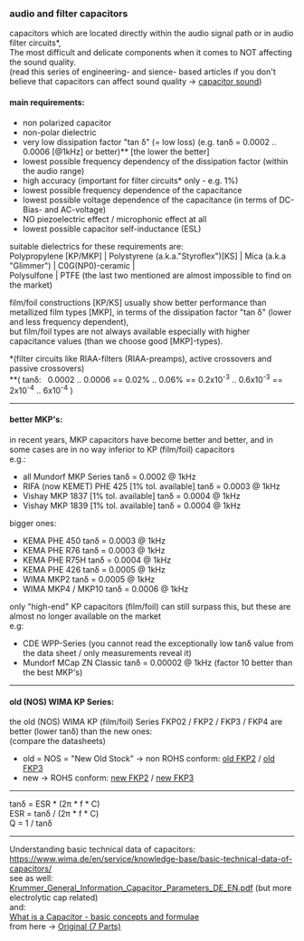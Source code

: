 ### audio and filter capacitors  
capacitors which are located directly within the audio signal path or in audio filter circuits\*,  
The most difficult and delicate components when it comes to NOT affecting the sound quality.  
(read this series of engineering- and sience- based articles if you don't believe that capacitors can affect sound quality -> <a href="https://github.com/analoghifi/capacitors/tree/main/audio%20and%20filter%20capacitors/docs/capacitor%20sound">capacitor sound</a>)

   
#### main requirements:
 - non polarized capacitor  
 - non-polar dielectric
 - very low dissipation factor "tan δ" (= low loss) (e.g. tanδ = 0.0002 .. 0.0006 \[@1kHz\] or better)\*\* \[the lower the better\]
 - lowest possible frequency dependency of the dissipation factor (within the audio range)  
 - high accuracy (important for filter circuits\* only - e.g. 1%)  
 - lowest possible frequency dependence of the capacitance
 - lowest possible voltage dependence of the capacitance (in terms of DC-Bias- and AC-voltage)  
 - NO piezoelectric effect / microphonic effect at all  
 - lowest possible capacitor self-inductance (ESL)

suitable dielectrics for these requirements are:  
Polypropylene \[KP/MKP\] | Polystyrene (a.k.a."Styroflex")\[KS\] | Mica (a.k.a "Glimmer") | C0G(NP0)-ceramic  |  
Polysulfone | PTFE (the last two mentioned are almost impossible to find on the market)

film/foil constructions \[KP/KS\] usually show better performance than metallized film types \[MKP\], in terms of the dissipation factor "tan δ" (lower and less frequency dependent),  
but film/foil types are not always available especially with higher capacitance values (than we choose good \[MKP\]-types).  
  
  
\*(filter circuits like RIAA-filters (RIAA-preamps), active crossovers and passive crossovers)  
\*\*( tanδ:&nbsp;&nbsp;&nbsp;0.0002 .. 0.0006 == 0.02% .. 0.06% == 0.2x10<sup>-3</sup> .. 0.6x10<sup>-3</sup> == 2x10<sup>-4</sup> .. 6x10<sup>-4</sup> )  

----
#### better MKP's:
in recent years, MKP capacitors have become better and better, and in some cases are in no way inferior to KP (film/foil) capacitors  
e.g.:  
* all Mundorf MKP Series  tanδ = 0.0002 @ 1kHz
* RIFA (now KEMET) PHE 425 \[1% tol. available\] tanδ = 0.0003 @ 1kHz
* Vishay MKP 1837 \[1% tol. available\] tanδ = 0.0004 @ 1kHz
* Vishay MKP 1839 \[1% tol. available\] tanδ = 0.0004 @ 1kHz  

bigger ones:
* KEMA PHE 450 tanδ = 0.0003 @ 1kHz
* KEMA PHE R76 tanδ = 0.0003 @ 1kHz
* KEMA PHE R75H tanδ = 0.0004 @ 1kHz
* KEMA PHE 426 tanδ = 0.0005 @ 1kHz
* WIMA MKP2 tanδ = 0.0005 @ 1kHz
* WIMA MKP4 / MKP10 tanδ = 0.0006 @ 1kHz
  
only "high-end" KP capacitors (film/foil) can still surpass this, but these are almost no longer available on the market  
e.g:
* CDE WPP-Series (you cannot read the exceptionally low tanδ value from the data sheet / only measurements reveal it)
* Mundorf MCap ZN Classic tanδ = 0.00002 @ 1kHz (factor 10 better than the best MKP's)


----
#### old (NOS) WIMA KP Series:  
the old (NOS) WIMA KP (film/foil) Series FKP02 / FKP2 / FKP3 / FKP4 are better (lower tanδ) than the new ones:  
(compare the datasheets)  
* old = NOS = "New Old Stock" -> non ROHS conform: [old FKP2](https://github.com/analoghifi/capacitors/blob/main/audio%20and%20filter%20capacitors/docs/datasheets/kp/WIMA_FKP_2__OLD_nonROHS__EN.pdf) / [old FKP3](https://github.com/analoghifi/capacitors/blob/main/audio%20and%20filter%20capacitors/docs/datasheets/kp/WIMA_FKP3_OLD_nonROHS__EN.pdf)  
* new -> ROHS conform: [new FKP2](https://github.com/analoghifi/capacitors/blob/main/audio%20and%20filter%20capacitors/docs/datasheets/kp/WIMA_FKP_2__NEW_ROHS__EN.pdf) / [new FKP3](https://github.com/analoghifi/capacitors/blob/main/audio%20and%20filter%20capacitors/docs/datasheets/kp/e_WIMA_FKP_3.pdf)

----
tanδ = ESR * (2π * f * C)  
ESR = tanδ / (2π  *  f  *  C)  
Q = 1 / tanδ  

----

Understanding basic technical data of capacitors:  
https://www.wima.de/en/service/knowledge-base/basic-technical-data-of-capacitors/  
see as well: <a href="/big electrolytic capacitors/docs/related/Krummer_General_Information_Capacitor_Parameters_DE_EN.pdf">Krummer_General_Information_Capacitor_Parameters_DE_EN.pdf</a> (but more electrolytic cap related)  
and:  
<a href="/What is a Capacitor - basic concepts and formulae.pdf">What is a Capacitor - basic concepts and formulae</a>  
from here -> <a href="https://www.electronics-notes.com/articles/basic_concepts/capacitance/capacitance.php">Original (7 Parts)</a>  

